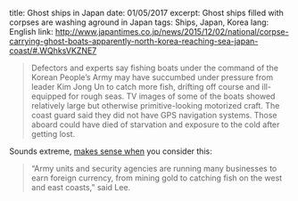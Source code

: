 title: Ghost ships in Japan
date: 01/05/2017
excerpt: Ghost ships filled with corpses are washing aground in Japan
tags: Ships, Japan, Korea
lang: English
link: http://www.japantimes.co.jp/news/2015/12/02/national/corpse-carrying-ghost-boats-apparently-north-korea-reaching-sea-japan-coast/#.WQhksVKZNE7

> Defectors and experts say fishing boats under the command of the Korean People’s Army may have succumbed under pressure from leader Kim Jong Un to catch more fish, drifting off course and ill-equipped for rough seas.  TV images of some of the boats showed relatively large but otherwise primitive-looking motorized craft. The coast guard said they did not have GPS navigation systems. Those aboard could have died of starvation and exposure to the cold after getting lost.

Sounds extreme, [makes sense when](http://www.japantimes.co.jp/news/2015/12/02/national/corpse-carrying-ghost-boats-apparently-north-korea-reaching-sea-japan-coast/#.WQhksVKZNE7) you consider this:

> “Army units and security agencies are running many businesses to earn foreign currency, from mining gold to catching fish on the west and east coasts,” said Lee.